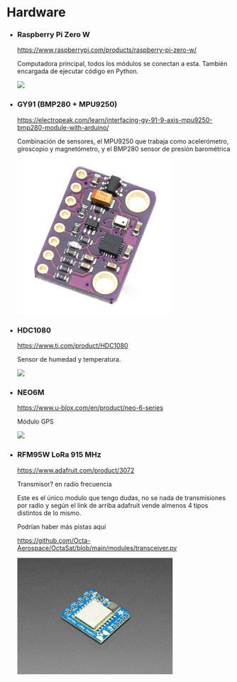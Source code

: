 # Hardware

- ### Raspberry Pi Zero W

    <https://www.raspberrypi.com/products/raspberry-pi-zero-w/>
    
    Computadora principal, todos los módulos se conectan a esta. También encargada de ejecutar código en Python.
    
    <img src="img/rpizerow.webp" width="350"/>    
    
- ### GY91 (BMP280 + MPU9250)

    <https://electropeak.com/learn/interfacing-gy-91-9-axis-mpu9250-bmp280-module-with-arduino/>
    
    Combinación de sensores, el MPU9250 que trabaja como acelerómetro, giroscopio y magnetómetro, y el BMP280 sensor de presión barométrica
    
    <img src="img/gy-91.jpg" width="350"/>
    
- ### HDC1080

    <https://www.ti.com/product/HDC1080>
    
    Sensor de humedad y temperatura.
    
    <img src="img/hdc1080.webp" width="350"/>
    
- ### NEO6M

    <https://www.u-blox.com/en/product/neo-6-series>
    
    Módulo GPS
    
    <img src="img/neo6m.jfif" width="350"/>

- ### RFM95W LoRa 915 MHz

    <https://www.adafruit.com/product/3072>
    
    Transmisor? en radio frecuencia
    
    Este es el único modulo que tengo dudas, no se nada de transmisiones por radio y según el link de arriba adafruit vende almenos 4 tipos distintos de lo mismo.
    
    Podrían haber más pistas aquí
    
    <https://github.com/Octa-Aerospace/OctaSat/blob/main/modules/transceiver.py>
    
    <img src="img/lora.jpg" width="350">